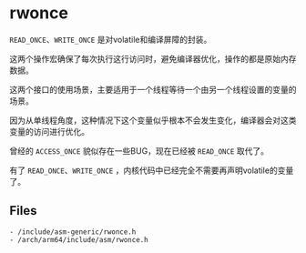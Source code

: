 # rwonce

`READ_ONCE`、`WRITE_ONCE` 是对volatile和编译屏障的封装。

这两个操作宏确保了每次执行这行访问时，避免编译器优化，操作的都是原始内存数据。

这两个接口的使用场景，主要适用于一个线程等待一个由另一个线程设置的变量的场景。

因为从单线程角度，这种情况下这个变量似乎根本不会发生变化，编译器会对这类变量的访问进行优化。

曾经的 `ACCESS_ONCE` 貌似存在一些BUG，现在已经被 `READ_ONCE` 取代了。

有了 `READ_ONCE`、`WRITE_ONCE` ，内核代码中已经完全不需要再声明volatile的变量了。

## Files

```
- /include/asm-generic/rwonce.h
- /arch/arm64/include/asm/rwonce.h
